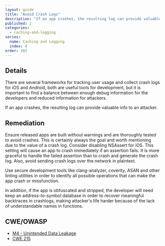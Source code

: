 ```yaml
---
layout: guide
title: "Avoid Crash Logs"
description: "If an app crashes, the resulting log can provide valuable info to an attacker."
published: 1
categories:
  - caching-and-logging
series:
  name: Caching and Logging
  index: 4
order: 302
--- 
```


## Details 

There are several frameworks for tracking user usage and collect crash logs for iOS and Android, both are useful tools for development, but it is important to find a balance between enough debug information for the developers and reduced information for attackers.

If an app crashes, the resulting log can provide valuable info to an attacker.

## Remediation

Ensure released apps are built without warnings and are thoroughly tested to avoid crashes. This is certainly always the goal and worth mentioning due to the value of a crash log. Consider disabling NSAssert for iOS. This setting will cause an app to crash immediately if an assertion fails. It is more graceful to handle the failed assertion than to crash and generate the crash log. Also, avoid sending crash logs over the network in plaintext.

Use secure development tools like clang-analyzer, coverity, ASAN and other linting utilities in order to identify all possible operations that can make the app crash or missfunction.

In addition, if the app is obfuscated and stripped, the developer will need keep an address-to-symbol database in order to recover meaningful backtraces in crashlogs, making attacker's life harder because of the lack of understandable names in functions.

## CWE/OWASP 

 * [M4 - Unintended Data Leakage](https://www.owasp.org/index.php/Mobile_Top_10_2014-M4)
 * [CWE 215](http://cwe.mitre.org/data/definitions/215.html)

